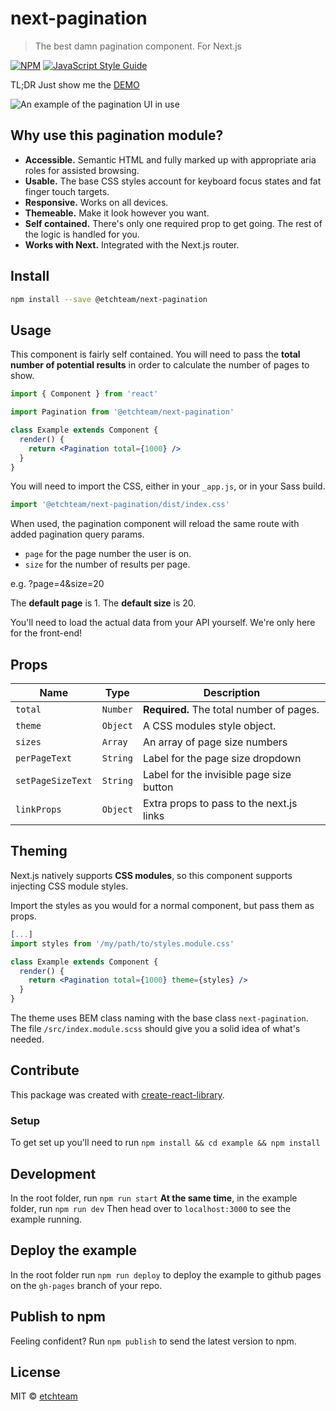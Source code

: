 # next-pagination

> The best damn pagination component. For Next.js

[![NPM](https://img.shields.io/npm/v/@etchteam/next-pagination.svg)](https://www.npmjs.com/package/@etchteam/next-pagination) [![JavaScript Style Guide](https://img.shields.io/badge/code_style-standard-brightgreen.svg)](https://standardjs.com)

TL;DR Just show me the [DEMO](https://etchteam.github.io/next-pagination)

<img src="https://raw.githubusercontent.com/etchteam/next-pagination/master/example/public/example.png" alt="An example of the pagination UI in use" />

## Why use this pagination module?

- **Accessible.** Semantic HTML and fully marked up with appropriate aria roles for assisted browsing.
- **Usable.** The base CSS styles account for keyboard focus states and fat finger touch targets.
- **Responsive.** Works on all devices.
- **Themeable.** Make it look however you want.
- **Self contained.** There's only one required prop to get going. The rest of the logic is handled for you.
- **Works with Next.** Integrated with the Next.js router.

## Install

```bash
npm install --save @etchteam/next-pagination
```

## Usage
This component is fairly self contained. You will need to pass the **total number of potential results** in order to calculate the number of pages to show.

```jsx
import { Component } from 'react'

import Pagination from '@etchteam/next-pagination'

class Example extends Component {
  render() {
    return <Pagination total={1000} />
  }
}
```

You will need to import the CSS, either in your `_app.js`, or in your Sass build.

```jsx
import '@etchteam/next-pagination/dist/index.css'
```

When used, the pagination component will reload the same route with added pagination query params.

- `page` for the page number the user is on.
- `size` for the number of results per page.

e.g. ?page=4&size=20

The **default page** is 1. The **default size** is 20.

You'll need to load the actual data from your API yourself. We're only here for the front-end!

## Props

| Name                     | Type       | Description                               |
| ------------------------ | ---------- | ----------------------------------------- |
| `total`                  | `Number`   | **Required.** The total number of pages.  |
| `theme`                  | `Object`   | A CSS modules style object.               |
| `sizes`                  | `Array`    | An array of page size numbers             |
| `perPageText`            | `String`   | Label for the page size dropdown          |
| `setPageSizeText`        | `String`   | Label for the invisible page size button  |
| `linkProps`              | `Object`   | Extra props to pass to the next.js links  |

## Theming
Next.js natively supports **CSS modules**, so this component supports injecting CSS module styles.

Import the styles as you would for a normal component, but pass them as props.

```jsx
[...]
import styles from '/my/path/to/styles.module.css'

class Example extends Component {
  render() {
    return <Pagination total={1000} theme={styles} />
  }
}
```

The theme uses BEM class naming with the base class `next-pagination`. The file `/src/index.module.scss` should give you a solid idea of what's needed.

## Contribute

This package was created with [create-react-library](https://github.com/transitive-bullshit/create-react-library#readme).

### Setup

To get set up you'll need to run `npm install && cd example && npm install`

## Development

In the root folder, run `npm run start`
**At the same time**, in the example folder, run `npm run dev`
Then head over to `localhost:3000` to see the example running.

## Deploy the example

In the root folder run `npm run deploy` to deploy the example to github pages on the `gh-pages` branch of your repo.

## Publish to npm

Feeling confident? Run `npm publish` to send the latest version to npm.

## License

MIT © [etchteam](https://github.com/etchteam)
